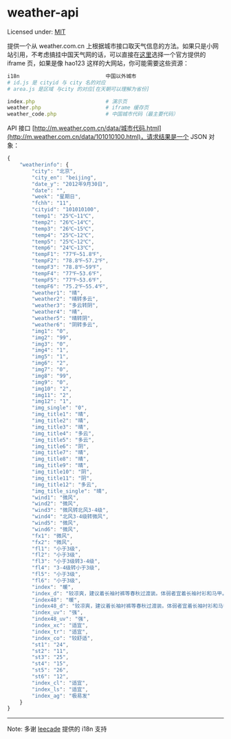 weather-api
===========

Licensed under: [MIT](http://en.wikipedia.org/wiki/MIT_License)

提供一个从 weather.com.cn 上根据城市接口取天气信息的方法。如果只是小网站引用，不考虑搞挂中国天气网的话，可以直接在[这里](http://service.weather.com.cn/plugin/index.shtml)选择一个官方提供的 iframe 页，如果是像 hao123 这样的大网站，你可能需要这些资源：

```ruby
i18n							中国以外城市
# id.js 是 cityid 与 city 名的对应
# area.js 是区域 与city 的对应[在天朝可以理解为省份]

index.php						# 演示页
weather.php						# iframe 缓存页
weather_code.php				# 中国城市代码（最主要代码）
```

API 接口 [http://m.weather.com.cn/data/城市代码.html](http://m.weather.com.cn/data/101010100.html)，请求结果是一个 JSON 对象：

```js
{
    "weatherinfo": {
        "city": "北京",
        "city_en": "beijing",
        "date_y": "2012年9月30日",
        "date": "",
        "week": "星期日",
        "fchh": "11",
        "cityid": "101010100",
        "temp1": "25℃~11℃",
        "temp2": "26℃~14℃",
        "temp3": "26℃~15℃",
        "temp4": "25℃~12℃",
        "temp5": "25℃~12℃",
        "temp6": "24℃~13℃",
        "tempF1": "77℉~51.8℉",
        "tempF2": "78.8℉~57.2℉",
        "tempF3": "78.8℉~59℉",
        "tempF4": "77℉~53.6℉",
        "tempF5": "77℉~53.6℉",
        "tempF6": "75.2℉~55.4℉",
        "weather1": "晴",
        "weather2": "晴转多云",
        "weather3": "多云转阴",
        "weather4": "晴",
        "weather5": "晴转阴",
        "weather6": "阴转多云",
        "img1": "0",
        "img2": "99",
        "img3": "0",
        "img4": "1",
        "img5": "1",
        "img6": "2",
        "img7": "0",
        "img8": "99",
        "img9": "0",
        "img10": "2",
        "img11": "2",
        "img12": "1",
        "img_single": "0",
        "img_title1": "晴",
        "img_title2": "晴",
        "img_title3": "晴",
        "img_title4": "多云",
        "img_title5": "多云",
        "img_title6": "阴",
        "img_title7": "晴",
        "img_title8": "晴",
        "img_title9": "晴",
        "img_title10": "阴",
        "img_title11": "阴",
        "img_title12": "多云",
        "img_title_single": "晴",
        "wind1": "微风",
        "wind2": "微风",
        "wind3": "微风转北风3-4级",
        "wind4": "北风3-4级转微风",
        "wind5": "微风",
        "wind6": "微风",
        "fx1": "微风",
        "fx2": "微风",
        "fl1": "小于3级",
        "fl2": "小于3级",
        "fl3": "小于3级转3-4级",
        "fl4": "3-4级转小于3级",
        "fl5": "小于3级",
        "fl6": "小于3级",
        "index": "暖",
        "index_d": "较凉爽，建议着长袖衬裤等春秋过渡装。体弱者宜着长袖衬衫和马甲。但昼夜温差较大，请适当增减衣服。",
        "index48": "暖",
        "index48_d": "较凉爽，建议着长袖衬裤等春秋过渡装。体弱者宜着长袖衬衫和马甲。但昼夜温差较大，请适当增减衣服。",
        "index_uv": "强",
        "index48_uv": "强",
        "index_xc": "适宜",
        "index_tr": "适宜",
        "index_co": "较舒适",
        "st1": "24",
        "st2": "11",
        "st3": "25",
        "st4": "15",
        "st5": "26",
        "st6": "12",
        "index_cl": "适宜",
        "index_ls": "适宜",
        "index_ag": "极易发"
    }
}
```
------------------------------------------------

Note: 多谢 [leecade](https://github.com/leecade) 提供的 i18n 支持

